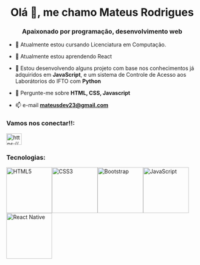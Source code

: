 <h1 align="center">Olá 👋, me chamo Mateus Rodrigues</h1>
<h3 align="center">Apaixonado por programação, desenvolvimento web</h3>

- 🔭 Atualmente estou cursando Licenciatura em Computação.

- 🌱 Atualmente estou aprendendo React

- 👯 Estou desenvolvendo alguns projeto com base nos conhecimentos já adquiridos em **JavaScript**, e um sistema de Controle de Acesso aos Laborátorios do IFTO com **Python**

- 💬 Pergunte-me sobre **HTML, CSS, Javascript**

- 📫 e-mail **mateusdev23@gmail.com**

<h3 align="left">Vamos nos conectar!!:</h3>
<p align="left">
<a href="https://www.linkedin.com/in/rogeriopedroso/" target="blank"><img align="center" src="https://raw.githubusercontent.com/rahuldkjain/github-profile-readme-generator/master/src/images/icons/Social/linked-in-alt.svg" alt="https://www.linkedin.com/in/rogeriopedroso/" height="30" width="40" /></a>
</p>

<h3 align="left">Tecnologias:</h3>
<table>
<img src="https://img.icons8.com/color/2x/html-5.png" width="120" alt="HTML5">
<img src="https://img.icons8.com/color/2x/css3.png" width="120" alt="CSS3">
<img src="https://img.icons8.com/color/2x/bootstrap.png" width="120" alt="Bootstrap">
<img src="https://static.vecteezy.com/system/resources/previews/027/127/560/non_2x/javascript-logo-javascript-icon-transparent-free-png.png" width="120" alt="JavaScript">
<img src="https://upload.wikimedia.org/wikipedia/commons/thumb/a/a7/React-icon.svg/539px-React-icon.svg.png" width="120" alt="React Native">
</table>

